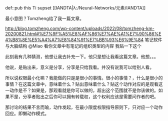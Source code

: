 def::pub this Ti supset [[IANDTA|λ:/Neural-Networks/元素/IANDTA]]

最小意图？Tomzheng给了我一篇文章。

http://blog.tomzheng.com/wp-content/uploads/2022/08/tomzheng-km-20200821.html#%E7%9F%A5%E8%AF%86%E7%AE%A1%E7%90%86%E4%B8%8E%E5%A4%A7%E8%84%91%E7%BB%93%E6%9E%84 笔记软件与大脑结构 @Miao 看你文章中有笔记的组织类型的内容 我贴一下这个

此刻我有几种猜测，他想让我去补充一下。他只是想让我看这篇文章。他想。。。

他说，是贴出来，意义是分享，分享是只给我看。并没有说我可以给别人看。

所以说权限最小化嘛？我能做的只是是很小的事情。很小的事情？，什么是很小的事情？在这篇文章中，意味着什么？贴出意味着什么？贴这个动作对应的是观看这一动作是不？如果是，那观看就是你可以做的，超出这个范围就不是你该做的。如果不是，分享者贴出之后你可以拥有转载权，这个权利应该是需要问作者的吧。

那讨论的结果不言而喻，动作发起，在最小限度权限指导原则下，只对应一个动作回应。即懒动作模式。